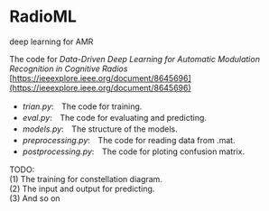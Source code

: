 # RadioML
deep learning for AMR

The code for *Data-Driven Deep Learning for Automatic Modulation Recognition in Cognitive Radios*  
[https://ieeexplore.ieee.org/document/8645696](https://ieeexplore.ieee.org/document/8645696)

* *trian.py*:　The code for training.  
* *eval.py*:　The code for evaluating and predicting.  
* *models.py*:　The structure of the models.  
* *preprocessing.py*:　The code for reading data from .mat.  
* *postprocessing.py*:　The code for ploting confusion matrix.  
  
TODO:  
(1) The training for constellation diagram.  
(2) The input and output for predicting.  
(3) And so on  
